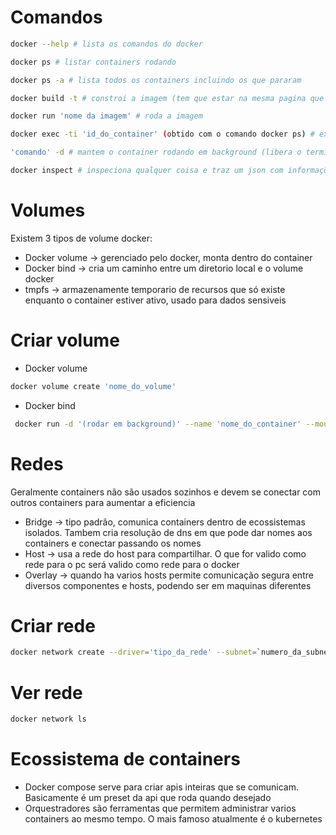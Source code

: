 # Comandos

```bash
docker --help # lista os comandos do docker
```

```bash
docker ps # listar containers rodando
```

```bash
docker ps -a # lista todos os containers incluindo os que pararam
```

```bash
docker build -t # constroi a imagem (tem que estar na mesma pagina que o dockerfile); O -t significa tag, o docker gera uma tag ajuda no versionamento
```

```bash
docker run 'nome da imagem' # roda a imagem
```

```bash
docker exec -ti 'id_do_container' (obtido com o comando docker ps) # executa o container
```

```bash
'comando' -d # mantem o container rodando em background (libera o terminal)
```

```bash
docker inspect # inspeciona qualquer coisa e traz um json com informações
```

# Volumes

Existem 3 tipos de volume docker:

- Docker volume -> gerenciado pelo docker, monta dentro do container
- Docker bind -> cria um caminho entre um diretorio local e o volume docker
- tmpfs -> armazenamente temporario de recursos que só existe enquanto o container estiver ativo, usado para dados sensiveis

# Criar volume

- Docker volume

```bash
docker volume create 'nome_do_volume'
```

- Docker bind

```bash
 docker run -d '(rodar em background)' --name 'nome_do_container' --mount type=`tipo_do_volume`,source = `caminho_da_pasta_local`,target=`nome_do_workdir_no_dockerfile`
```

# Redes

Geralmente containers não são usados sozinhos e devem se conectar com outros containers para aumentar a eficiencia

- Bridge -> tipo padrão, comunica containers dentro de ecossistemas isolados. Tambem cria resolução de dns em que pode dar nomes aos containers e conectar passando os nomes
- Host -> usa a rede do host para compartilhar. O que for valido como rede para o pc será valido como rede para o docker
- Overlay -> quando ha varios hosts permite comunicação segura entre diversos componentes e hosts, podendo ser em maquinas diferentes

# Criar rede

```bash
docker network create --driver='tipo_da_rede' --subnet=`numero_da_subnet` --ip-range='range_de_ip' --gateway='numero_do_gateway' 'nome da rede'
```

# Ver rede

```bash
docker network ls
```

# Ecossistema de containers

- Docker compose serve para criar apis inteiras que se comunicam. Basicamente é um preset da api que roda quando desejado
- Orquestradores são ferramentas que permitem administrar varios containers ao mesmo tempo. O mais famoso atualmente é o kubernetes
